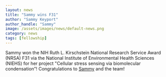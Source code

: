 ```yaml
---
layout: news
title: "Sammy wins F31"
author: "Sammy Keyport"
author_handle: "Sammy"
image: /assets/images/news/default-news.png
category: news
tags: [fellowship]
---
```

Sammy won the NIH Ruth L. Kirschstein National Research Service Award (NRSA) F31 via the National Institute of Environmental Health Sciences (NIEHS) for her project "Cellular stress sensing via biomolecular condensation”! Congratulations to [Sammy] and the team!

[Sammy]: /team/sammy-keyport